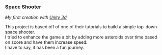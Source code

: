### Space Shooter
*My first creation with [Unity 3d](http://unity3d.com)*

This project is based off of one of their tutorials to build a simple top-down space shooter.  
I tried to enhance the game a bit by adding more asteroids over time based on score and have them increase speed.  
I have to say, it has been a fun journey.  

